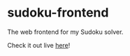 # sudoku-frontend
The web frontend for my Sudoku solver.

Check it out live [here](https://dvxjn1hxwdt4p.cloudfront.net/)!